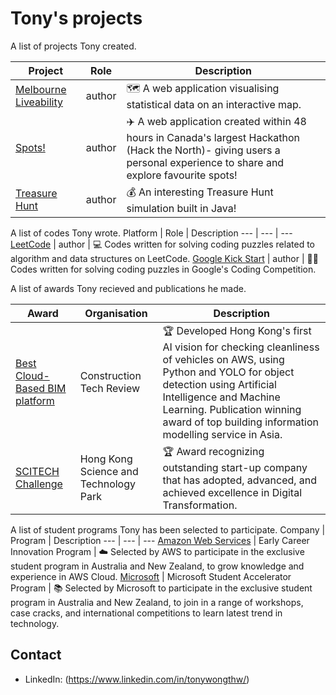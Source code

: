 # Tony's projects

A list of projects Tony created.

Project | Role | Description
--- | --- | ---
[Melbourne Liveability](https://github.com/tonywongthw/Melbourne-Liveability) | author | :world_map: A web application visualising statistical data on an interactive map.
[Spots!](https://github.com/tonywongthw/Spots-WebApp) | author | :airplane: A web application created within 48 hours in Canada's largest Hackathon (Hack the North)- giving users a personal experience to share and explore favourite spots!
[Treasure Hunt](https://github.com/tonywongthw/Treasure-Hunt) | author | :moneybag: An interesting Treasure Hunt simulation built in Java!

A list of codes Tony wrote.
Platform | Role | Description
--- | --- | ---
[LeetCode](https://github.com/tonywongthw/Leet-Code) | author | :computer: Codes written for solving coding puzzles related to algorithm and data structures on LeetCode.
[Google Kick Start](https://github.com/tonywongthw/Google-Kickstart) | author | :man_technologist: Codes written for solving coding puzzles in Google's Coding Competition.

A list of awards Tony recieved and publications he made.

Award | Organisation | Description
--- | --- | ---
[Best Cloud-Based BIM platform](https://bim-apac.constructiontechreview.com/vendor/varadise-limited-democratizing-bim-with-digital-twin-cid-486-mid-45.html) | Construction Tech Review | :trophy: Developed Hong Kong's first AI vision for checking cleanliness of vehicles on AWS, using Python and YOLO for object detection using Artificial Intelligence and Machine Learning. Publication winning award of top building information modelling service in Asia.
[SCITECH Challenge](https://www.hkstp.org/press-room/hkstp-and-cic-host-scitech-challenge-2020-to-nurture-innovators-drive-technology-adoption-and-advance-industry-development/) | Hong Kong Science and Technology Park | :trophy: Award recognizing outstanding start-up company that has adopted, advanced, and achieved excellence in Digital Transformation.

A list of student programs Tony has been selected to participate.
Company | Program | Description
--- | --- | ---
[Amazon Web Services](https://awsearlycareersnetwork.splashthat.com/) | Early Career Innovation Program | :cloud: Selected by AWS to participate in the exclusive student program in Australia and New Zealand, to grow knowledge and experience in AWS Cloud.
[Microsoft](https://www.microsoft.com/en-au/business/learn/cloud-training-events/cloud-skills-challenge-events/msa/?fbclid=IwAR2kLlj-24qVjMI_5Tvo-YdsGg13Xs8f5Cah--FWmC94jtvEwtAfj8txtocid=v4j5cvGGr0GRqy180BHbR6pcgTdm9WNEg1uK1w3lkOpUQTc1VElFSExCTFBOSEJGNzNENjFYMExCNS4u) | Microsoft Student Accelerator Program | :books: Selected by Microsoft to participate in the exclusive student program in Australia and New Zealand, to join in a range of workshops, case cracks, and international competitions to learn latest trend in technology.

## Contact

- LinkedIn: (https://www.linkedin.com/in/tonywongthw/)